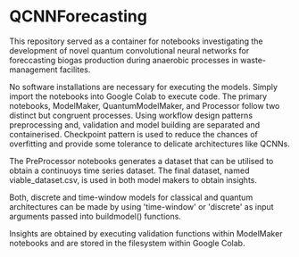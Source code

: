 # QCNNForecasting

This repository served as a container for notebooks investigating the development of novel quantum convolutional neural networks for foreccasting biogas production during anaerobic processes in waste-management facilites. 

No software installations are necessary for executing the models. Simply import the notebooks into Google Colab to execute code. The primary notebooks, ModelMaker, QuantumModelMaker, and Processor follow two distinct but congruent processes. Using workflow design patterns preprocessing and, validation and model building are separated and containerised.
Checkpoint pattern is used to reduce the chances of overfitting and provide some tolerance to delicate architectures like QCNNs.

The PreProcessor notebooks generates a dataset that can be utilised to obtain a continuoys time series dataset. The final dataset, named viable_dataset.csv, is used in both model makers to obtain insights.

Both, discrete and time-window models for classical and quantum architectures can be made by using 'time-window' or 'discrete' as input arguments passed into buildmodel() functions.

Insights are obtained by executing validation functions within ModelMaker notebooks and are stored in the filesystem within Google Colab.

